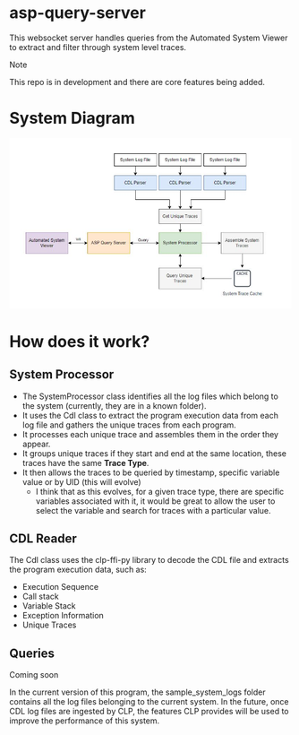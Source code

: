 # asp-query-server
This websocket server handles queries from the Automated System Viewer to extract and filter through system level traces. 

> [!NOTE]  
> This repo is in development and there are core features being added.

# System Diagram
![Simplified AQS System Diagram](docs/system_diagram.jpg)

# How does it work?

## System Processor
- The SystemProcessor class identifies all the log files which belong to the system (currently, they are in a known folder).
- It uses the Cdl class to extract the program execution data from each log file and gathers the unique traces from each program. 
- It processes each unique trace and assembles them in the order they appear.
- It groups unique traces if they start and end at the same location, these traces have the same **Trace Type**.
- It then allows the traces to be queried by timestamp, specific variable value or by UID (this will evolve)
    - I think that as this evolves, for a given trace type, there are specific variables associated with it, it would be great to allow the user to select the variable and search for traces with a particular value.

## CDL Reader
The Cdl class uses the clp-ffi-py library to decode the CDL file and extracts the program execution data, such as:
- Execution Sequence
- Call stack
- Variable Stack
- Exception Information
- Unique Traces

## Queries
Coming soon

In the current version of this program, the sample_system_logs folder contains all the log files belonging to the current system. In the future, once CDL log files are ingested by CLP, the features CLP provides will be used to improve the performance of this system.
